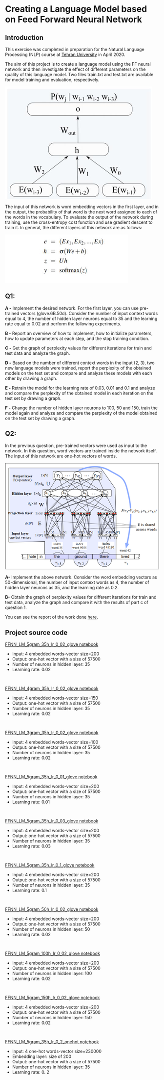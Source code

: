 # Creating a Language Model based on Feed Forward Neural Network

## Introduction

This exercise was completed in preparation for the Natural Language Processing (NLP) course at [Tehran University](https://ut.ac.ir/en) in April 2020.

The aim of this project is to create a language model using the FF neural network and then investigate the effect of different parameters on the quality of this language model. Two files train.txt and test.txt are available for model training and evaluation, respectively.

![](images/01.png)

The input of this network is word embedding vectors in the first layer, and in the output, the probability of that word is the next word assigned to each of the words in the vocabulary. To evaluate the output of the network during training, use the cross-entropy cost function and use gradient descent to train it. In general, the different layers of this network are as follows:

![](images/02.png)

## Q1: 
__A -__	Implement the desired network. For the first layer, you can use pre-trained vectors (glove.6B.50d). Consider the number of input context words equal to 4, the number of hidden layer neurons equal to 35 and the learning rate equal to 0.02 and perform the following experiments.

__B -__	Report an overview of how to implement, how to initialize parameters, how to update parameters at each step, and the stop training condition.

__C -__	Get the graph of perplexity values for different iterations for train and test data and analyze the graph.

__D -__	Based on the number of different context words in the input (2, 3), two new language models were trained, report the perplexity of the obtained models on the test set and compare and analyze these models with each other by drawing a graph.

__E -__	Retrain the model for the learning rate of 0.03, 0.01 and 0.1 and analyze and compare the perplexity of the obtained model in each iteration on the test set by drawing a graph.

__F -__	Change the number of hidden layer neurons to 100, 50 and 150, train the model again and analyze and compare the perplexity of the model obtained on the test set by drawing a graph.

## Q2:
In the previous question, pre-trained vectors were used as input to the network. In this question, word vectors are trained inside the network itself. The input of this network are one-hot vectors of words.

![](images/03.png)

__A-__	Implement the above network. Consider the word embedding vectors as 50-dimensional, the number of input context words as 4, the number of hidden layer neurons as 35, and the learning rate as 0.2.

__B-__	Obtain the graph of perplexity values for different iterations for train and test data, analyze the graph and compare it with the results of part c of question 1.


You can see the report of the work done [here](CA3-Report.pdf).

## Project source code

[FFNN_LM_5gram_35h_lr_0_02_glove notebook](CA3/CA3_FFNN_LM_5gram_35h_lr_0_02_glove.ipynb) 

* Input: 4 embedded words-vector size=200
* Output: one-hot vector with a size of 57500
* Number of neurons in hidden layer: 35
* Learning rate: 0.02
<br>

[FFNN_LM_4gram_35h_lr_0_02_glove notebook](CA3/CA3_FFNN_LM_4gram_35h_lr_0_02_glove.ipynb) 

* Input: 4 embedded words-vector size=150
* Output: one-hot vector with a size of 57500
* Number of neurons in hidden layer: 35
* Learning rate: 0.02
<br>

[FFNN_LM_3gram_35h_lr_0_02_glove notebook](CA3/CA3_FFNN_LM_3gram_35h_lr_0_02_glove.ipynb) 

* Input: 4 embedded words-vector size=100
* Output: one-hot vector with a size of 57500
* Number of neurons in hidden layer: 35
* Learning rate: 0.02
<br>

[FFNN_LM_5gram_35h_lr_0_01_glove notebook](CA3/CA3_FFNN_LM_5gram_35h_lr_0_01_glove.ipynb) 

* Input: 4 embedded words-vector size=200
* Output: one-hot vector with a size of 57500
* Number of neurons in hidden layer: 35
* Learning rate: 0.01
<br>

[FFNN_LM_5gram_35h_lr_0_03_glove notebook](CA3/CA3_FFNN_LM_5gram_35h_lr_0_03_glove.ipynb) 

* Input: 4 embedded words-vector size=200
* Output: one-hot vector with a size of 57500
* Number of neurons in hidden layer: 35
* Learning rate: 0.03
<br>

[FFNN_LM_5gram_35h_lr_0_1_glove notebook](CA3/CA3_FFNN_LM_5gram_35h_lr_0_1_glove.ipynb) 

* Input: 4 embedded words-vector size=200
* Output: one-hot vector with a size of 57500
* Number of neurons in hidden layer: 35
* Learning rate: 0.1
<br>

[FFNN_LM_5gram_50h_lr_0_02_glove notebook](CA3/CA3_FFNN_LM_5gram_50h_lr_0_02_glove.ipynb) 

* Input: 4 embedded words-vector size=200
* Output: one-hot vector with a size of 57500
* Number of neurons in hidden layer: 50
* Learning rate: 0.02
<br>

[FFNN_LM_5gram_100h_lr_0_02_glove notebook](CA3/CA3_FFNN_LM_5gram_100h_lr_0_02_glove.ipynb) 

* Input: 4 embedded words-vector size=200
* Output: one-hot vector with a size of 57500
* Number of neurons in hidden layer: 100
* Learning rate: 0.02
<br>

[FFNN_LM_5gram_150h_lr_0_02_glove notebook](CA3/CA3_FFNN_LM_5gram_150h_lr_0_02_glove.ipynb) 

* Input: 4 embedded words-vector size=200
* Output: one-hot vector with a size of 57500
* Number of neurons in hidden layer: 150
* Learning rate: 0.02
<br>

[FFNN_LM_5gram_35h_lr_0_2_onehot notebook](CA3/CA3_FFNN_LM_5gram_35h_lr_0_2_onehot.ipynb) 

* Input: 4 one-hot words-vector size=230000
* Embedding layer: size of 200
* Output: one-hot vector with a size of 57500
* Number of neurons in hidden layer: 35
* Learning rate: 0. 2
<br>